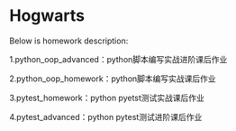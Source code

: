 # Hogwarts
Below is homework description:

1.python_oop_advanced：python脚本编写实战进阶课后作业

2.python_oop_homework：python脚本编写实战课后作业

3.pytest_homework：python pyetst测试实战课后作业

4.pytest_advanced：python pytest测试进阶课后作业
